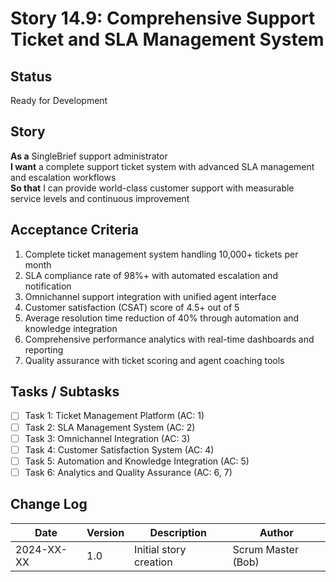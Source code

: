 # Story 14.9: Comprehensive Support Ticket and SLA Management System

## Status
Ready for Development

## Story
**As a** SingleBrief support administrator  
**I want** a complete support ticket system with advanced SLA management and escalation workflows  
**So that** I can provide world-class customer support with measurable service levels and continuous improvement

## Acceptance Criteria
1. Complete ticket management system handling 10,000+ tickets per month
2. SLA compliance rate of 98%+ with automated escalation and notification
3. Omnichannel support integration with unified agent interface
4. Customer satisfaction (CSAT) score of 4.5+ out of 5
5. Average resolution time reduction of 40% through automation and knowledge integration
6. Comprehensive performance analytics with real-time dashboards and reporting
7. Quality assurance with ticket scoring and agent coaching tools

## Tasks / Subtasks
- [ ] Task 1: Ticket Management Platform (AC: 1)
- [ ] Task 2: SLA Management System (AC: 2)
- [ ] Task 3: Omnichannel Integration (AC: 3)
- [ ] Task 4: Customer Satisfaction System (AC: 4)
- [ ] Task 5: Automation and Knowledge Integration (AC: 5)
- [ ] Task 6: Analytics and Quality Assurance (AC: 6, 7)

## Change Log
| Date | Version | Description | Author |
|------|---------|-------------|---------|
| 2024-XX-XX | 1.0 | Initial story creation | Scrum Master (Bob) |